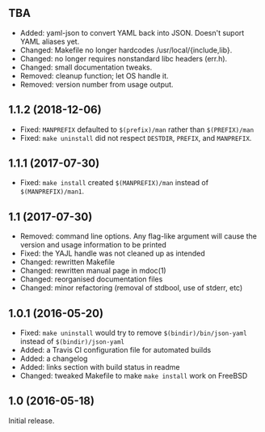 TBA
----
 - Added: yaml-json to convert YAML back into JSON. Doesn't suport YAML
   aliases yet.
 - Changed: Makefile no longer hardcodes /usr/local/{include,lib}.
 - Changed: no longer requires nonstandard libc headers (err.h).
 - Changed: small documentation tweaks.
 - Removed: cleanup function; let OS handle it.
 - Removed: version number from usage output.

1.1.2 (2018-12-06)
------------------
 - Fixed: `MANPREFIX` defaulted to `$(prefix)/man` rather than
   `$(PREFIX)/man`
 - Fixed: `make uninstall` did not respect `DESTDIR`, `PREFIX`, and
   `MANPREFIX`.

1.1.1 (2017-07-30)
------------------
 - Fixed: `make install` created `$(MANPREFIX)/man` instead of
   `$(MANPREFIX)/man1`.

1.1 (2017-07-30)
----------------
 - Removed: command line options. Any flag-like argument will cause the
   version and usage information to be printed
 - Fixed: the YAJL handle was not cleaned up as intended
 - Changed: rewritten Makefile
 - Changed: rewritten manual page in mdoc(1)
 - Changed: reorganised documentation files
 - Changed: minor refactoring (removal of stdbool, use of stderr, etc)

1.0.1 (2016-05-20)
------------------
 - Fixed: `make uninstall` would try to remove `$(bindir)/bin/json-yaml`
   instead of `$(bindir)/json-yaml`
 - Added: a Travis CI configuration file for automated builds
 - Added: a changelog 
 - Added: links section with build status in readme
 - Changed: tweaked Makefile to make `make install` work on FreeBSD

1.0 (2016-05-18)
----------------
Initial release.
